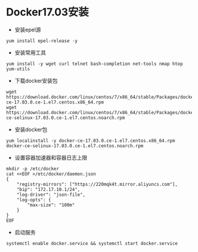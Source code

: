 # Docker17.03安装
- 安装epel源  
```
yum install epel-release -y
```
  
- 安装常用工具
```
yum install -y wget curl telnet bash-completion net-tools nmap htop yum-utils
```
   
- 下载docker安装包  
```
wget https://download.docker.com/linux/centos/7/x86_64/stable/Packages/docker-ce-17.03.0.ce-1.el7.centos.x86_64.rpm
wget https://download.docker.com/linux/centos/7/x86_64/stable/Packages/docker-ce-selinux-17.03.0.ce-1.el7.centos.noarch.rpm
```
    
- 安装docker包  
```
yum localinstall -y docker-ce-17.03.0.ce-1.el7.centos.x86_64.rpm  docker-ce-selinux-17.03.0.ce-1.el7.centos.noarch.rpm
```
    
- 设置容器加速器和容器日志上限
```
mkdir -p /etc/docker
cat <<EOF >/etc/docker/daemon.json
{
    "registry-mirrors": ["https://220mqk4t.mirror.aliyuncs.com"],
    "bip": "172.17.10.1/24",
    "log-driver": "json-file",
    "log-opts": {
        "max-size": "100m"
    }
}
EOF
```
  
- 启动服务  
```
systemctl enable docker.service && systemctl start docker.service
```